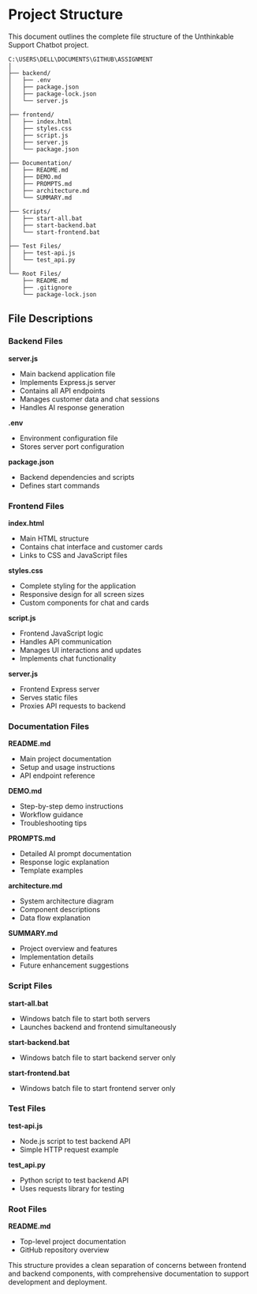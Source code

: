 # Project Structure

This document outlines the complete file structure of the Unthinkable Support Chatbot project.

```
C:\USERS\DELL\DOCUMENTS\GITHUB\ASSIGNMENT
│
├── backend/
│   ├── .env
│   ├── package.json
│   ├── package-lock.json
│   └── server.js
│
├── frontend/
│   ├── index.html
│   ├── styles.css
│   ├── script.js
│   ├── server.js
│   └── package.json
│
├── Documentation/
│   ├── README.md
│   ├── DEMO.md
│   ├── PROMPTS.md
│   ├── architecture.md
│   └── SUMMARY.md
│
├── Scripts/
│   ├── start-all.bat
│   ├── start-backend.bat
│   └── start-frontend.bat
│
├── Test Files/
│   ├── test-api.js
│   └── test_api.py
│
└── Root Files/
    ├── README.md
    ├── .gitignore
    └── package-lock.json
```

## File Descriptions

### Backend Files

**server.js**
- Main backend application file
- Implements Express.js server
- Contains all API endpoints
- Manages customer data and chat sessions
- Handles AI response generation

**.env**
- Environment configuration file
- Stores server port configuration

**package.json**
- Backend dependencies and scripts
- Defines start commands

### Frontend Files

**index.html**
- Main HTML structure
- Contains chat interface and customer cards
- Links to CSS and JavaScript files

**styles.css**
- Complete styling for the application
- Responsive design for all screen sizes
- Custom components for chat and cards

**script.js**
- Frontend JavaScript logic
- Handles API communication
- Manages UI interactions and updates
- Implements chat functionality

**server.js**
- Frontend Express server
- Serves static files
- Proxies API requests to backend

### Documentation Files

**README.md**
- Main project documentation
- Setup and usage instructions
- API endpoint reference

**DEMO.md**
- Step-by-step demo instructions
- Workflow guidance
- Troubleshooting tips

**PROMPTS.md**
- Detailed AI prompt documentation
- Response logic explanation
- Template examples

**architecture.md**
- System architecture diagram
- Component descriptions
- Data flow explanation

**SUMMARY.md**
- Project overview and features
- Implementation details
- Future enhancement suggestions

### Script Files

**start-all.bat**
- Windows batch file to start both servers
- Launches backend and frontend simultaneously

**start-backend.bat**
- Windows batch file to start backend server only

**start-frontend.bat**
- Windows batch file to start frontend server only

### Test Files

**test-api.js**
- Node.js script to test backend API
- Simple HTTP request example

**test_api.py**
- Python script to test backend API
- Uses requests library for testing

### Root Files

**README.md**
- Top-level project documentation
- GitHub repository overview

This structure provides a clean separation of concerns between frontend and backend components, with comprehensive documentation to support development and deployment.